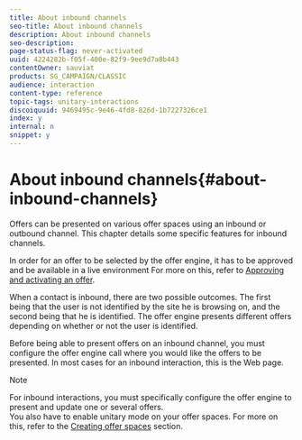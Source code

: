 ```yaml
---
title: About inbound channels
seo-title: About inbound channels
description: About inbound channels
seo-description: 
page-status-flag: never-activated
uuid: 4224282b-f05f-400e-82f9-9ee9d7a8b443
contentOwner: sauviat
products: SG_CAMPAIGN/CLASSIC
audience: interaction
content-type: reference
topic-tags: unitary-interactions
discoiquuid: 9469495c-9e46-4fd8-826d-1b7227326ce1
index: y
internal: n
snippet: y
---
```


# About inbound channels{#about-inbound-channels}

Offers can be presented on various offer spaces using an inbound or outbound channel. This chapter details some specific features for inbound channels.

In order for an offer to be selected by the offer engine, it has to be approved and be available in a live environment For more on this, refer to [Approving and activating an offer](https://helpx.adobe.com/campaign/standard/interaction/using/approving-and-activating-an-offer.html).

When a contact is inbound, there are two possible outcomes. The first being that the user is not identified by the site he is browsing on, and the second being that he is identified. The offer engine presents different offers depending on whether or not the user is identified.

Before being able to present offers on an inbound channel, you must configure the offer engine call where you would like the offers to be presented. In most cases for an inbound interaction, this is the Web page.

>[!NOTE]
>
>For inbound interactions, you must specifically configure the offer engine to present and update one or several offers.  
>You also have to enable unitary mode on your offer spaces. For more on this, refer to the [Creating offer spaces](https://helpx.adobe.com/campaign/standard/interaction/using/creating-offer-spaces.html) section.

